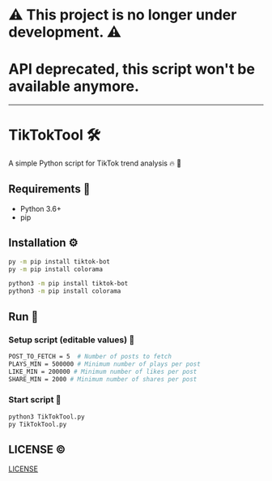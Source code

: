 # :warning: This project is no longer under development. :warning:
# API deprecated, this script won't be available anymore.

---

# TikTokTool :hammer_and_wrench:

A simple Python script for TikTok trend analysis :fire: :snake:

## Requirements :page_facing_up:

* Python 3.6+
* pip 

## Installation :gear:

```bash
py -m pip install tiktok-bot
py -m pip install colorama

python3 -m pip install tiktok-bot
python3 -m pip install colorama
```

## Run :runner:

### Setup script (editable values) :wrench:

```bash
POST_TO_FETCH = 5  # Number of posts to fetch
PLAYS_MIN = 500000 # Minimum number of plays per post
LIKE_MIN = 200000 # Minimum number of likes per post
SHARE_MIN = 2000 # Minimum number of shares per post
```

### Start script :rocket:

```bash
python3 TikTokTool.py
py TikTokTool.py
```


## LICENSE :copyright:

[LICENSE](./LICENSE)
